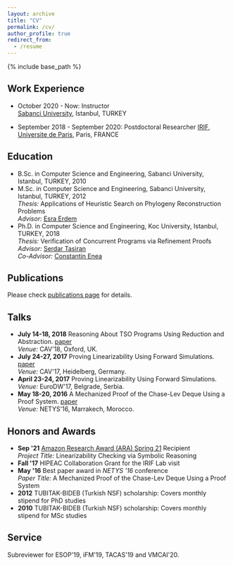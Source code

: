 ```yaml
---
layout: archive
title: "CV"
permalink: /cv/
author_profile: true
redirect_from:
  - /resume
---
```


{% include base_path %}

Work Experience
-----
* October 2020 - Now: Instructor  
[Sabanci University](https://www.sabanciuniv.edu/en/), Istanbul, TURKEY

* September 2018 - September 2020: Postdoctoral Researcher
[IRIF](https://www.irif.fr/), [Universite de Paris](https://u-paris.fr/en/), Paris, FRANCE

Education
-----
* B.Sc. in Computer Science and Engineering, Sabanci University, Istanbul, TURKEY, 2010
* M.Sc. in Computer Science and Engineering, Sabanci University, Istanbul, TURKEY, 2012  
_Thesis:_ Applications of Heuristic Search on Phylogeny Reconstruction Problems  
_Advisor:_ [Esra Erdem](http://people.sabanciuniv.edu/esraerdem/)
* Ph.D. in Computer Science and Engineering, Koc University, Istanbul, TURKEY, 2018  
_Thesis:_ Verification of Concurrent Programs via Refinement Proofs  
_Advisor:_ [Serdar Tasiran](https://www.amazon.jobs/en/pioneers/serdar-t)  
_Co-Advisor:_ [Constantin Enea](https://www.irif.fr/~cenea/)

Publications
-----
Please check [publications page](http://www.suhamutluergil.com/publications/) for details.

Talks
-----
* **July 14-18, 2018** Reasoning About TSO Programs Using Reduction and Abstraction. [paper](http://suhaorhun.github.io/files/cav18.pdf)  
_Venue:_ CAV'18, Oxford, UK.
* **July 24-27, 2017** Proving Linearizability Using Forward Simulations. [paper](http://suhaorhun.github.io/files/cav17.pdf)  
_Venue:_ CAV'17, Heidelberg, Germany.
* **April 23-24, 2017** Proving Linearizability Using Forward Simulations.  
_Venue:_ EuroDW'17, Belgrade, Serbia.
* **May 18-20, 2016** A Mechanized Proof of the Chase-Lev Deque Using a Proof System. [paper](http://suhaorhun.github.io/files/netys16.pdf)  
_Venue:_ NETYS'16, Marrakech, Morocco.


Honors and Awards
-----
* **Sep '21** [Amazon Research Award (ARA) Spring 21](https://www.amazon.science/research-awards/program-updates/spring-2021-amazon-research-awards-recipients-announced) Recipient  
_Project Title:_ Linearizability Checking via Symbolic Reasoning
* **Fall '17** HIPEAC Collaboration Grant for the IRIF Lab visit
* **May '16** Best paper award in _NETYS '16_ conference  
_Paper Title:_ A Mechanized Proof of the Chase-Lev Deque Using a Proof System
* **2012** TUBITAK-BIDEB (Turkish NSF) scholarship: Covers monthly stipend for PhD studies
* **2010** TUBITAK-BIDEB (Turkish NSF) scholarship: Covers monthly stipend for MSc studies

Service
-----
Subreviewer for ESOP'19, iFM'19, TACAS'19 and VMCAI'20.